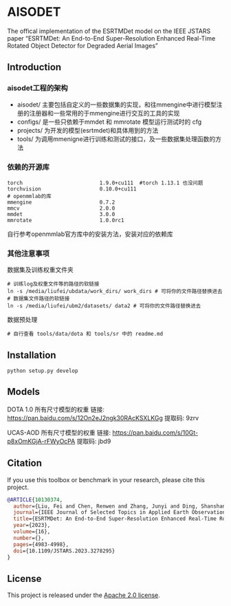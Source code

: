 # AISODET

The offical implementation of the ESRTMDet model on the IEEE JSTARS paper “ESRTMDet: An End-to-End Super-Resolution
Enhanced Real-Time Rotated Object Detector
for Degraded Aerial Images”

## Introduction
### aisodet工程的架构
- aisodet/ 主要包括自定义的一些数据集的实现，和往mmengine中进行模型注册的注册器和一些常用的于mmengine进行交互的工具的实现
- configs/ 是一些只依赖于mmdet 和 mmrotate 模型运行测试时的 cfg
- projects/ 为开发的模型(esrtmdet)和具体用到的方法
- tools/ 为调用mmenigne进行训练和测试的接口，及一些数据集处理函数的方法

### 依赖的开源库
```
torch                         1.9.0+cu111  #torch 1.13.1 也没问题
torchvision                   0.10.0+cu111 
# openmmlab的库
mmengine                      0.7.2
mmcv                          2.0.0
mmdet                         3.0.0 
mmrotate                      1.0.0rc1
```
自行参考openmmlab官方库中的安装方法，安装对应的依赖库

### 其他注意事项
数据集及训练权重文件夹
```
# 训练log及权重文件等的路径的软链接
ln -s /media/liufei/ubdata/work_dirs/ work_dirs # 可将你的文件路径替换进去
# 数据集文件路径的软链接
ln -s /media/liufei/ubm2/datasets/ data2 # 可将你的文件路径替换进去
```
数据预处理
```
# 自行查看 tools/data/dota 和 tools/sr 中的 readme.md
```

## Installation
```
python setup.py develop
```


## Models
DOTA 1.0 所有尺寸模型的权重 链接: https://pan.baidu.com/s/12On2eJ2ngk30RAcKSXLKGg 提取码: 9zrv 

UCAS-AOD 所有尺寸模型的权重 链接: https://pan.baidu.com/s/10Gt-p8xOmKGjA-rFWyOcPA 提取码: jbd9 


## Citation

If you use this toolbox or benchmark in your research, please cite this project.

```bibtex
@ARTICLE{10130374,
  author={Liu, Fei and Chen, Renwen and Zhang, Junyi and Ding, Shanshan and Liu, Hao and Ma, Shaofei and Xing, Kailing},
  journal={IEEE Journal of Selected Topics in Applied Earth Observations and Remote Sensing}, 
  title={ESRTMDet: An End-to-End Super-Resolution Enhanced Real-Time Rotated Object Detector for Degraded Aerial Images}, 
  year={2023},
  volume={16},
  number={},
  pages={4983-4998},
  doi={10.1109/JSTARS.2023.3278295}
}
```

## License
This project is released under the [Apache 2.0 license](LICENSE).
